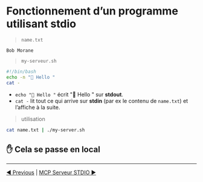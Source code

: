 # Fonctionnement d’un programme utilisant stdio

> `name.txt`
```text
Bob Morane
```

> `my-serveur.sh`
```bash
#!/bin/bash
echo -n "👋 Hello "
cat -
```
- `echo "👋 Hello "` écrit "👋 Hello " sur **stdout**.
- `cat -` lit tout ce qui arrive sur **stdin** (par ex le contenu de `name.txt`) et l’affiche à la suite.

> utilisation
```bash
cat name.txt | ./my-server.sh 
```

## ✋ Cela se passe en local

___
[◀️ Previous](./14-mcp.md#️-model-context-protocol) | [MCP Serveur STDIO ▶️](./16-mcp-stdio.md#fonctionnement-dun-serveur-mcp-utilisant-stdio)
